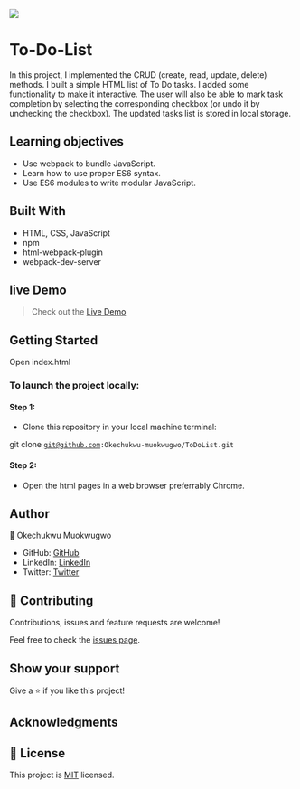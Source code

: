 ![](https://img.shields.io/badge/Microverse-blueviolet)

# To-Do-List
In this project, I implemented the CRUD (create, read, update, delete) methods. I built a simple HTML list of To Do tasks. I added some functionality to make it interactive. The user will also be able to mark task completion by selecting the corresponding checkbox (or undo it by unchecking the checkbox). The updated tasks list is stored in local storage.

 ## Learning objectives
- Use webpack to bundle JavaScript.
- Learn how to use proper ES6 syntax.
- Use ES6 modules to write modular JavaScript.

## Built With

- HTML, CSS, JavaScript
- npm
- html-webpack-plugin
- webpack-dev-server

## live Demo

> Check out the [Live Demo](https://okechukwu-muokwugwo.github.io/ToDoList/dist/)

## Getting Started
Open index.html

### To launch the project locally:

#### Step 1:
- Clone this repository in your local machine terminal:

git clone <code>git@github.com:Okechukwu-muokwugwo/ToDoList.git</code>

#### Step 2:

- Open the html pages in a web browser preferrably Chrome.

## Author

👤 Okechukwu Muokwugwo

- GitHub: [GitHub](https://github.com/Okechukwu-muokwugwo)
- LinkedIn: [LinkedIn](https://www.linkedin.com/in/okeimuokwugwo/)
- Twitter: [Twitter](https://twitter.com/excel4eva)


## 🤝 Contributing

Contributions, issues and feature requests are welcome!

Feel free to check the [issues page](../../issues/).


## Show your support

Give a ⭐️ if you like this project!

## Acknowledgments

## 📝 License

This project is [MIT](./LICENSE.md) licensed.
